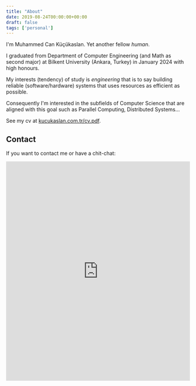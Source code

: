 ```yaml
---
title: "About"
date: 2019-08-24T00:00:00+00:00
draft: false
tags: ['personal']
---
```

I'm Muhammed Can Küçükaslan. Yet another fellow _human_.

I graduated from Department of Computer Engineering (and Math as second major)
 at Bilkent University (Ankara, Turkey) in January 2024 with high honours.

My interests (tendency) of study is _engineering_ 
that is to say building reliable (software/hardware) systems that
uses resources as efficient as possible.
 
Consequently I'm interested in the subfields of Computer Science
that are aligned with this goal such as Parallel Computing, Distributed Systems...

See my cv at [kucukaslan.com.tr/cv.pdf](/cv.pdf).

## Contact
If you want to contact me or have a chit-chat:
<!-- Google Calendar Appointment Scheduling begin -->
<iframe src="https://calendar.google.com/calendar/appointments/schedules/AcZssZ0bSKc4KScDDrZyBloHn27m4PGN6cR0kxbAcRIMTz_oOJT3pl_YHPq2HVgbt_j1e_MSQt5VKJmn?gv=true" style="border: 0" width="100%" height="600" frameborder="0"></iframe>
<!-- end Google Calendar Appointment Scheduling -->
